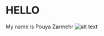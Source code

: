 # HELLO
My name is Pouya Zarmehr
![alt text](https://www.ge.com/digital/sites/default/files/2020-04/steel-rolls-manufacturing-3200x1286.jpg)
